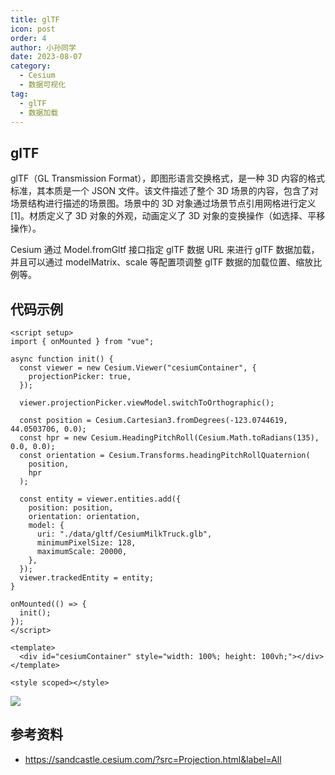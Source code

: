 ```yaml
---
title: glTF
icon: post
order: 4
author: 小孙同学
date: 2023-08-07
category:
  - Cesium
  - 数据可视化
tag:
  - glTF
  - 数据加载
---
```


## glTF

glTF（GL Transmission Format），即图形语言交换格式，是一种 3D 内容的格式标准，其本质是一个 JSON 文件。该文件描述了整个 3D 场景的内容，包含了对场景结构进行描述的场景图。场景中的 3D 对象通过场景节点引用网格进行定义[1]。材质定义了 3D 对象的外观，动画定义了 3D 对象的变换操作（如选择、平移操作）。

Cesium 通过 Model.fromGltf 接口指定 glTF 数据 URL 来进行 glTF 数据加载，并且可以通过 modelMatrix、scale 等配置项调整 glTF 数据的加载位置、缩放比例等。

## 代码示例

```vue
<script setup>
import { onMounted } from "vue";

async function init() {
  const viewer = new Cesium.Viewer("cesiumContainer", {
    projectionPicker: true,
  });

  viewer.projectionPicker.viewModel.switchToOrthographic();

  const position = Cesium.Cartesian3.fromDegrees(-123.0744619, 44.0503706, 0.0);
  const hpr = new Cesium.HeadingPitchRoll(Cesium.Math.toRadians(135), 0.0, 0.0);
  const orientation = Cesium.Transforms.headingPitchRollQuaternion(
    position,
    hpr
  );

  const entity = viewer.entities.add({
    position: position,
    orientation: orientation,
    model: {
      uri: "./data/gltf/CesiumMilkTruck.glb",
      minimumPixelSize: 128,
      maximumScale: 20000,
    },
  });
  viewer.trackedEntity = entity;
}

onMounted(() => {
  init();
});
</script>

<template>
  <div id="cesiumContainer" style="width: 100%; height: 100vh;"></div>
</template>

<style scoped></style>
```

![](https://files.sunguoqi.com/brain-images/202308101612100.png)

## 参考资料

- https://sandcastle.cesium.com/?src=Projection.html&label=All
